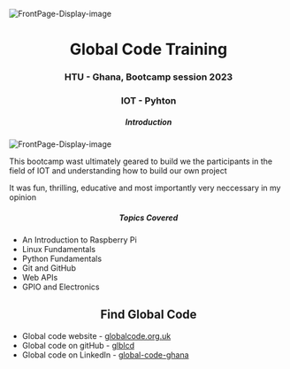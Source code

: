 ![FrontPage-Display-image](https://avatars.githubusercontent.com/u/30696523?s=200&v=4)

<h1 align="center">Global Code Training</h1>
<h3 align="center">HTU - Ghana, Bootcamp session 2023</h3>

<h3 align="center">IOT - Pyhton</h3>
<h5 align="center">Introduction</h5>

![FrontPage-Display-image](https://media.licdn.com/dms/image/D4E22AQE2NPc5UaaJBA/feedshare-shrink_2048_1536/0/1693225891680?e=1695859200&v=beta&t=RcWuxNAnvCrXjZMxtKZ462L7idHnNXYz531y1ixWv7M)

<p>This bootcamp wast ultimately geared to build we the participants in the field of IOT and understanding how to build our own project</p>
<p>It was fun, thrilling, educative and most importantly very neccessary in my opinion</p>

<h5 align="center">Topics Covered</h5>
<ul>
<li>An Introduction to Raspberry Pi</li>
<li>Linux Fundamentals</li>
<li>Python Fundamentals</li>
<li>Git and GitHub</li>
<li>Web APIs</li>
<li>GPIO and Electronics</li>
</ul>


<h2 align="center">Find Global Code</h2>
<ul>
<li>Global code website - <a href="https://globalcode.org.uk/">globalcode.org.uk</a></li>
<li>Global code on gitHub - <a href="https://github.com/glblcd/">glblcd</a></li>
<li>Global code on LinkedIn - <a href="https://www.linkedin.com/company/global-code-ghana/">global-code-ghana</a></li>
</ul>